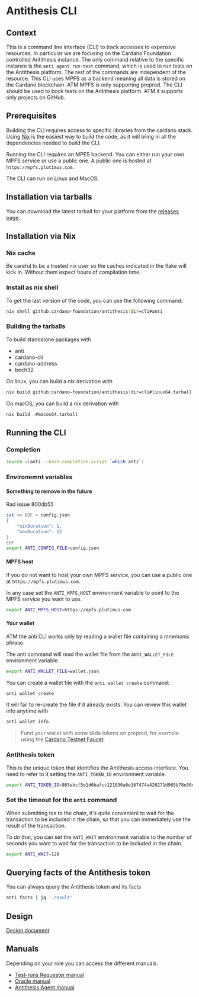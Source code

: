 # Antithesis CLI

## Context

This is a command line interface (CLI) to track accesses to expensive resources. In particular we are focusing on the Cardano Foundation controlled Antithesis instance. The only command relative to the specific instance  is the `anti agent run-test` command, which is used to run tests on the Antithesis platform. The rest of the commands are independent of the resource. This CLI uses MPFS as a backend meaning all data is stored on the Cardano blockchain. ATM MPFS is only supporting preprod.
The CLI should be used to book tests on the Antithesis platform. ATM it supports only projects on GitHub.

## Prerequisites

Building the CLI requires access to specific libraries from the cardano stack. Using [Nix](https://nixos.org/download.html) is the easiest way to build the code, as it will bring in all the dependencies needed to build the CLI.

Running the CLI requires an MPFS backend. You can either run your own MPFS service or use a public one. A public one is hosted at `https://mpfs.plutimus.com`.

The CLI can run on Linux and MacOS.

## Installation via tarballs

You can download the latest tarball for your platform from the [releases page](https://github.com/cardano-foundation/antithesis/releases).

## Installation via Nix

### Nix cache

Be careful to be a trusted nix user so the caches indicated in the flake will kick in. Without them expect hours of compilation time.

### Install as nix shell

To get the last version of the code, you can use the following command:

```bash
nix shell github:cardano-foundation/antithesis?dir=cli#anti
```

### Building the tarballs

To build standalone packages with
- anti
- cardano-cli
- cardano-address
- bech32

On linux, you can build a nix derivation with

```bash
nix build github:cardano-foundation/antithesis?dir=cli#linux64.tarball
```

On macOS, you can build a nix derivation with

```bash
nix build .#macos64.tarball
```

## Running the CLI

### Completion

```bash
source <(anti --bash-completion-script `which anti`)
```

### Environemnt variables

####  Something to remove in the future

Rad issue 800db55

```bash
cat << EOF > config.json
{
    "minDuration": 1,
    "maxDuration": 12
}
EOF
export ANTI_CONFIG_FILE=config.json
```

#### MPFS host
If you do not want to host your own MPFS service, you can use a public one at `https://mpfs.plutimus.com`.

In any case set the `ANTI_MPFS_HOST` environment variable to point to the MPFS service you want to use.

```bash
export ANTI_MPFS_HOST=https://mpfs.plutimus.com
```

#### Your wallet

ATM the anti CLI works only by reading a wallet file containing a mnemonic phrase.

The anti command will read the wallet file from the `ANTI_WALLET_FILE` environment variable.

```bash
export ANTI_WALLET_FILE=wallet.json
```

You can create a wallet file with the `anti wallet create` command:

```bash
anti wallet create
```

It will fail to re-create the file if it already exists. You can review this wallet info anytime with

```bash
anti wallet info
```

> Fund your wallet with some tAda tokens on preprod, for example using the [Cardano Testnet Faucet](https://docs.cardano.org/cardano-testnets/tools/faucet/).
>
### Antithesis token

This is the unique token that identifies the Antithesis access interface. You need to refer to it setting the `ANTI_TOKEN_ID` environment variable.

```bash
export ANTI_TOKEN_ID=865ebcf5e1d6bafcc121030a6e167474a426271d965b78e36d90485adf540575
```


### Set the timeout for the `anti` command

When submitting txs to the chain, it's quite convenient to wait for the transaction to be included in the chain, so that you can immediately use the result of the transaction.

To do that, you can set the `ANTI_WAIT` environment variable to the number of seconds you want to wait for the transaction to be included in the chain.

```bash
export ANTI_WAIT=120
```

## Querying facts of the Antithesis token

You can always query the Antithesis token and its facts

```bash
anti facts | jq '.result'
```

## Design

[Design document](docs/antithesis-interface.md)

## Manuals

Depending on your role you can access the different manuals.

- [Test-runs Requester manual](docs/requester-role.md)
- [Oracle manual](docs/oracle-role.md)
- [Antithesis Agent manual](docs/antithesis-agent-role.md)

